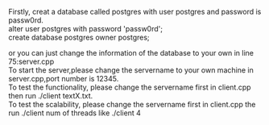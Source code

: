 Firstly, creat a database called postgres with user postgres and password is passw0rd.  
alter user postgres with password 'passw0rd';  
create database postgres owner postgres;  

or you can just change the information of the database to your own in line 75:server.cpp  
To start the server,please change the servername to your own machine in server.cpp,port number is 12345.  
To test the functionality, please change the servername first in client.cpp then run ./client textX.txt.   
To test the scalability, please change the servername first in client.cpp the run ./client num of threads like ./client 4
